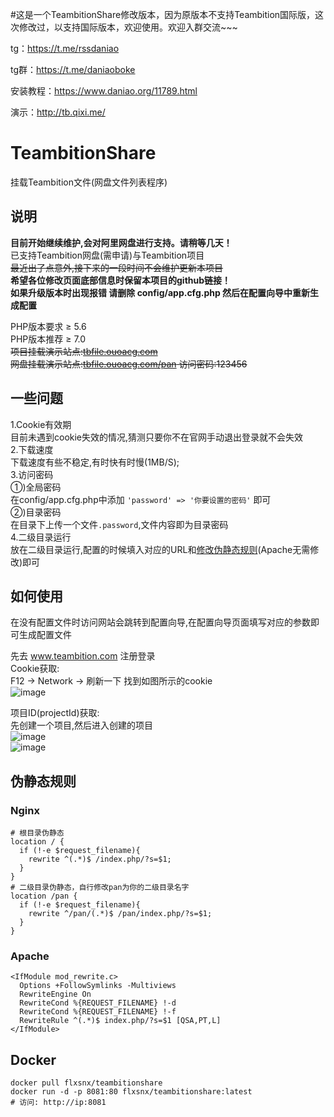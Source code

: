 #这是一个TeambitionShare修改版本，因为原版本不支持Teambition国际版，这次修改过，以支持国际版本，欢迎使用。欢迎入群交流~~~

tg：https://t.me/rssdaniao

tg群：https://t.me/daniaoboke

安装教程：https://www.daniao.org/11789.html

演示：http://tb.qixi.me/
# TeambitionShare
挂载Teambition文件(网盘文件列表程序)  
## 说明
**目前开始继续维护,会对阿里网盘进行支持。请稍等几天！**  
已支持Teambition网盘(需申请)与Teambition项目  
~~最近出了点意外,接下来的一段时间不会维护更新本项目~~  
**希望各位修改页面底部信息时保留本项目的github链接！**  
**如果升级版本时出现报错 请删除 config/app.cfg.php 然后在配置向导中重新生成配置**  
  
PHP版本要求 ≥ 5.6  
PHP版本推荐 ≥ 7.0   
~~项目挂载演示站点:[tbfile.ouoacg.com](http://tbfile.ouoacg.com)~~  
~~网盘挂载演示站点:[tbfile.ouoacg.com/pan](http://tbfile.ouoacg.com/pan) 访问密码:123456~~  
## 一些问题
1.Cookie有效期  
目前未遇到cookie失效的情况,猜测只要你不在官网手动退出登录就不会失效  
2.下载速度  
下载速度有些不稳定,有时快有时慢(1MB/S);  
3.访问密码  
①)全局密码  
在config/app.cfg.php中添加 `'password' => '你要设置的密码'` 即可  
②)目录密码  
在目录下上传一个文件`.password`,文件内容即为目录密码  
4.二级目录运行  
放在二级目录运行,配置的时候填入对应的URL和[修改伪静态规则](#伪静态规则)(Apache无需修改)即可  
## 如何使用
在没有配置文件时访问网站会跳转到配置向导,在配置向导页面填写对应的参数即可生成配置文件  
   
先去 www.teambition.com 注册登录  
Cookie获取:  
F12 -> Network -> 刷新一下 找到如图所示的cookie  
![image](https://ae01.alicdn.com/kf/U6ac816255ae44212a0b10f8d56b8cc01k.jpg)  

项目ID(projectId)获取:  
先创建一个项目,然后进入创建的项目  
![image](https://ae01.alicdn.com/kf/U78fa30b3f30b47de96af1449808e153cV.jpg)  
![image](https://ae01.alicdn.com/kf/Ube8a1476632a48c59f760d19fec97f79F.jpg)  

## 伪静态规则

### Nginx
```
# 根目录伪静态
location / {
  if (!-e $request_filename){
    rewrite ^(.*)$ /index.php/?s=$1;
  }
}
# 二级目录伪静态，自行修改pan为你的二级目录名字
location /pan {
  if (!-e $request_filename){
    rewrite ^/pan/(.*)$ /pan/index.php/?s=$1;
  }
}
```

### Apache
```
<IfModule mod_rewrite.c>
  Options +FollowSymlinks -Multiviews
  RewriteEngine On
  RewriteCond %{REQUEST_FILENAME} !-d
  RewriteCond %{REQUEST_FILENAME} !-f
  RewriteRule ^(.*)$ index.php/?s=$1 [QSA,PT,L]
</IfModule>
```

## Docker
```
docker pull flxsnx/teambitionshare
docker run -d -p 8081:80 flxsnx/teambitionshare:latest
# 访问: http://ip:8081
```
